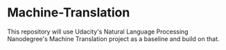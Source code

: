 # Machine-Translation
This repository will use Udacity's Natural Language Processing Nanodegree's Machine Translation project as a baseline and build on that.
